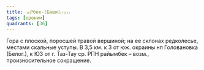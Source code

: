 ```yaml
---
title: ⒜Рбек-[Баши]⒯⒵
tags: [ороним]
quadrants: [З6]
---
```


Гора с плоской, поросшей травой вершиной; на ее склонах редколесье, местами
скальные уступы. В 3,5 км. к З от юж. окраины нп Головановка (Белог.), к ЮЗ от
г. Таз-Тау ср. РПН райымбек –  возм., произносительное сокращение.

